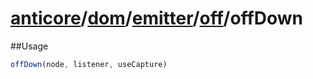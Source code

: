 # [anticore](../../../../../../#reference)/[dom](../../../#reference)/[emitter](../../#reference)/[off](../#reference)/<a name="reference">offDown</a>

##Usage

```js
offDown(node, listener, useCapture)
```